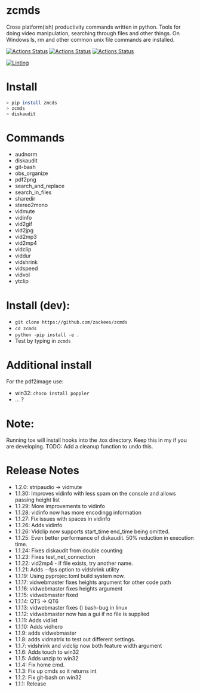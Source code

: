 # zcmds
Cross platform(ish) productivity commands written in python. Tools for doing video manipulation, searching through files and other things. On Windows ls, rm and other common unix file commands are installed.

[![Actions Status](https://github.com/zackees/zcmds/workflows/MacOS_Tests/badge.svg)](https://github.com/zackees/zcmds/actions/workflows/push_macos.yml)
[![Actions Status](https://github.com/zackees/zcmds/workflows/Win_Tests/badge.svg)](https://github.com/zackees/zcmds/actions/workflows/push_win.yml)
[![Actions Status](https://github.com/zackees/zcmds/workflows/Ubuntu_Tests/badge.svg)](https://github.com/zackees/zcmds/actions/workflows/push_ubuntu.yml)

[![Linting](https://github.com/zackees/zcmds/actions/workflows/lint.yml/badge.svg)](https://github.com/zackees/zcmds/actions/workflows/lint.yml)

# Install

```bash
> pip install zmcds
> zcmds
> diskaudit
```

# Commands

  * audnorm
  * diskaudit
  * git-bash
  * obs_organize
  * pdf2png
  * search_and_replace
  * search_in_files
  * sharedir
  * stereo2mono
  * vidmute
  * vidinfo
  * vid2gif
  * vid2jpg
  * vid2mp3
  * vid2mp4
  * vidclip
  * viddur
  * vidshrink
  * vidspeed
  * vidvol
  * ytclip


# Install (dev):

  * `git clone https://github.com/zackees/zcmds`
  * `cd zcmds`
  * `python -pip install -e .`
  * Test by typing in `zcmds`


# Additional install

  For the pdf2image use:
  * win32: `choco install poppler`
  * ... ?

# Note:

Running tox will install hooks into the .tox directory. Keep this in my if you are developing.
TODO: Add a cleanup function to undo this.

# Release Notes
  * 1.2.0: stripaudio -> vidmute
  * 1.1.30: Improves vidinfo with less spam on the console and allows passing height list
  * 1.1.29: More improvements to vidinfo
  * 1.1.28: vidinfo now has more encodingg information
  * 1.1.27: Fix issues with spaces in vidinfo
  * 1.1.26: Adds vidinfo
  * 1.1.26: Vidclip now supports start_time end_time being omitted.
  * 1.1.25: Even better performance of diskaudit. 50% reduction in execution time.
  * 1.1.24: Fixes diskaudit from double counting
  * 1.1.23: Fixes test_net_connection
  * 1.1.22: vid2mp4 - if file exists, try another name.
  * 1.1.21: Adds --fps option to vidshrink utility
  * 1.1.19: Using pyprojec.toml build system now.
  * 1.1.17: vidwebmaster fixes heights argument for other code path
  * 1.1.16: vidwebmaster fixes heights argument
  * 1.1.15: vidwebmaster fixed
  * 1.1.14: QT5 -> QT6
  * 1.1.13: vidwebmaster fixes () bash-bug in linux
  * 1.1.12: vidwebmaster now has a gui if no file is supplied
  * 1.1.11: Adds vidlist
  * 1.1.10: Adds vidhero
  * 1.1.9: adds vidwebmaster
  * 1.1.8: adds vidmatrix to test out different settings.
  * 1.1.7: vidshrink and vidclip now both feature width argument
  * 1.1.6: Adds touch to win32
  * 1.1.5: Adds unzip to win32
  * 1.1.4: Fix home cmd.
  * 1.1.3: Fix up cmds so it returns int
  * 1.1.2: Fix git-bash on win32
  * 1.1.1: Release
